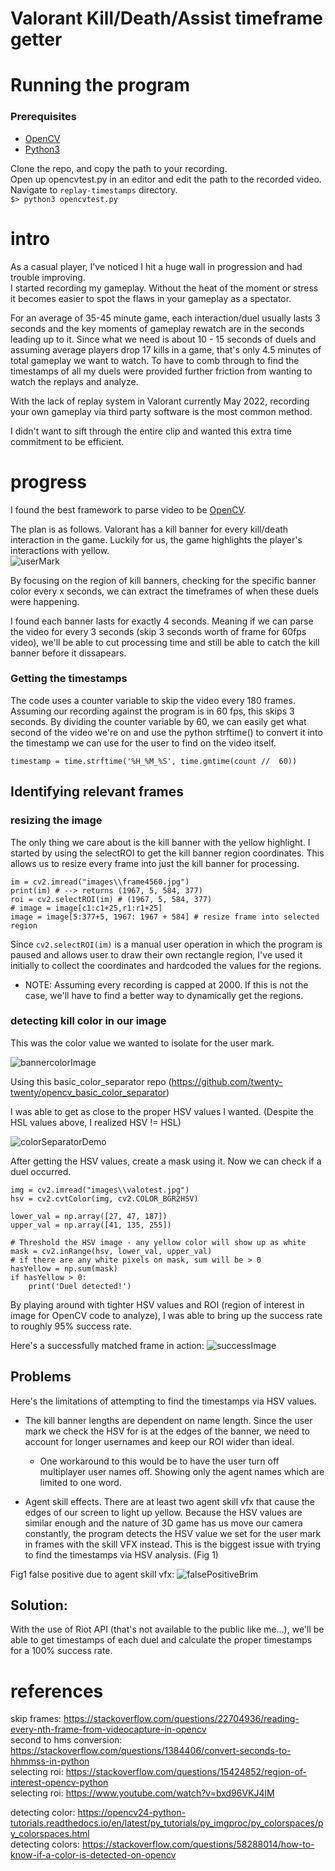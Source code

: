 # Valorant Kill/Death/Assist timeframe getter

# Running the program

### Prerequisites
- [OpenCV](https://opencv.org/releases/)
- [Python3](https://www.python.org/downloads/) 

Clone the repo, and copy the path to your recording.  
Open up opencvtest.py in an editor and edit the path to the recorded video.   
Navigate to `replay-timestamps` directory.  
`$> python3 opencvtest.py`



# intro 
As a casual player, I've noticed I hit a huge wall in progression and had trouble improving.  
I started recording my gameplay. Without the heat of the moment or stress it becomes easier to spot the flaws in your gameplay as a spectator. 

For an average of 35-45 minute game, each interaction/duel usually lasts 3 seconds and the key moments of gameplay rewatch are in the seconds leading up to it. Since what we need is about 10 - 15 seconds of duels and assuming average players drop 17 kills in a game, that's only 4.5 minutes of total gameplay we want to watch. 
To have to comb through to find the timestamps of all my duels were provided further friction from wanting to watch the replays and analyze. 

With the lack of replay system in Valorant currently May 2022, recording your own gameplay via third party software is the most common method. 

I didn't want to sift through the entire clip and wanted this extra time commitment to be efficient. 

# progress 

I found the best framework to parse video to be [OpenCV](https://opencv.org/). 

The plan is as follows. Valorant has a kill banner for every kill/death interaction in the game. 
Luckily for us, the game highlights the player's interactions with yellow.   
![userMark](progress/selecting_roi.png)

By focusing on the region of kill banners, checking for the specific banner color every x seconds, we can extract the timeframes of when these duels were happening. 

I found each banner lasts for exactly 4 seconds. Meaning if we can parse the video for every 3 seconds (skip 3 seconds worth of frame for 60fps video), we'll be able to cut processing time and still be able to catch the kill banner before it dissapears. 

### Getting the timestamps
The code uses a counter variable to skip the video every 180 frames. Assuming our recording against the program is in 60 fps, this skips 3 seconds. By dividing the counter variable by 60, we can easily get what second of the video we're on and use the python strftime() to convert it into the timestamp we can use for the user to find on the video itself. 

    timestamp = time.strftime('%H_%M_%S', time.gmtime(count //  60))


## Identifying relevant frames 
### resizing the image
The only thing we care about is the kill banner with the yellow highlight. 
I started by using the selectROI to get the kill banner region coordinates. 
This allows us to resize every frame into just the kill banner for processing. 

    im = cv2.imread("images\\frame4560.jpg")
    print(im) # --> returns (1967, 5, 584, 377)
    roi = cv2.selectROI(im) # (1967, 5, 584, 377)
    # image = image[c1:c1+25,r1:r1+25]
    image = image[5:377+5, 1967: 1967 + 584] # resize frame into selected region

Since `cv2.selectROI(im)` is a manual user operation in which the program is paused and allows user to draw their own rectangle region, I've used it initially to collect the coordinates and hardcoded the values for the regions. 
* NOTE: Assuming every recording is capped at 2000. If this is not the case, we'll have to find a better way to dynamically get the regions. 


### detecting kill color in our image 

This was the color value we wanted to isolate for the user mark. 

![bannercolorImage](progress/colorvaluekillbanner.png)


Using this basic_color_separator repo (https://github.com/twenty-twenty/opencv_basic_color_separator)

I was able to get as close to the proper HSV values I wanted. (Despite the HSL values above, I realized HSV != HSL)

![colorSeparatorDemo](progress/afterHSV.png)


After getting the HSV values, create a mask using it. Now we can check if a duel occurred. 

    img = cv2.imread("images\\valotest.jpg")
    hsv = cv2.cvtColor(img, cv2.COLOR_BGR2HSV)

    lower_val = np.array([27, 47, 187]) 
    upper_val = np.array([41, 135, 255])

    # Threshold the HSV image - any yellow color will show up as white
    mask = cv2.inRange(hsv, lower_val, upper_val)
    # if there are any white pixels on mask, sum will be > 0
    hasYellow = np.sum(mask)
    if hasYellow > 0:
        print('Duel detected!')

By playing around with tighter HSV values and ROI (region of interest in image for OpenCV code to analyze), I was able to bring up the success rate to roughly 95% success rate. 

Here's a successfully matched frame in action: 
![successImage](progress/masksuccess.png)


## Problems 

Here's the limitations of attempting to find the timestamps via HSV values. 
- The kill banner lengths are dependent on name length. Since the user mark we check the HSV for is at the edges of the banner, we need to account for longer usernames and keep our ROI wider than ideal. 
    - One workaround to this would be to have the user turn off multiplayer user names off. Showing only the agent names which are limited to one word.

-   Agent skill effects. There are at least two agent skill vfx that cause the edges of our screen to light up yellow. Because the HSV values are similar enough and the nature of 3D game has us move our camera constantly, the program detects the HSV value we set for the user mark in frames with the skill VFX instead. This is the biggest issue with trying to find the timestamps via HSV analysis. (Fig 1)

Fig1 false positive due to agent skill vfx: 
![falsePositiveBrim](images/test10800_00_03_00.jpg)


## Solution: 

With the use of Riot API (that's not available to the public like me...), we'll be able to get timestamps of each duel and calculate the proper timestamps for a 100% success rate. 


# references 

skip frames: https://stackoverflow.com/questions/22704936/reading-every-nth-frame-from-videocapture-in-opencv  
second to hms conversion: https://stackoverflow.com/questions/1384406/convert-seconds-to-hhmmss-in-python  
selecting roi: https://stackoverflow.com/questions/15424852/region-of-interest-opencv-python  
selecting roi: https://www.youtube.com/watch?v=bxd96VKJ4lM

detecting color: https://opencv24-python-tutorials.readthedocs.io/en/latest/py_tutorials/py_imgproc/py_colorspaces/py_colorspaces.html  
detecting colors: https://stackoverflow.com/questions/58288014/how-to-know-if-a-color-is-detected-on-opencv
